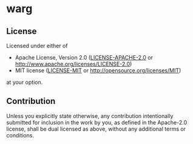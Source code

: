 <!DOCTYPE markdown><!-- markdownlint-disable no-inline-html -->
<meta charset="utf-8" content="text/markdown" lang="en">
<!-- -## editors ## (emacs/sublime) -*- coding: utf8-nix; tab-width: 2; mode: markdown; indent-tabs-mode: nil; basic-offset: 2; st-word_wrap: 'true' -*- ## (jEdit) :tabSize=2:indentSize=2:mode=markdown: ## (notepad++) vim:tabstop=2:syntax=markdown:expandtab:smarttab:softtabstop=2 ## modeline (see <https://archive.is/djTUD>@@<http://webcitation.org/66W3EhCAP> ) -->
<!-- spell-checker:ignore expandtab markdownlint modeline smarttab softtabstop -->

# warg

## License

Licensed under either of

* Apache License, Version 2.0 ([LICENSE-APACHE-2.0](LICENSE-APACHE-2.0) or <http://www.apache.org/licenses/LICENSE-2.0>)
* MIT license ([LICENSE-MIT](LICENSE-MIT) or <http://opensource.org/licenses/MIT>)

at your option.

## Contribution

Unless you explicitly state otherwise, any contribution intentionally submitted
for inclusion in the work by you, as defined in the Apache-2.0 license, shall be
dual licensed as above, without any additional terms or conditions.
